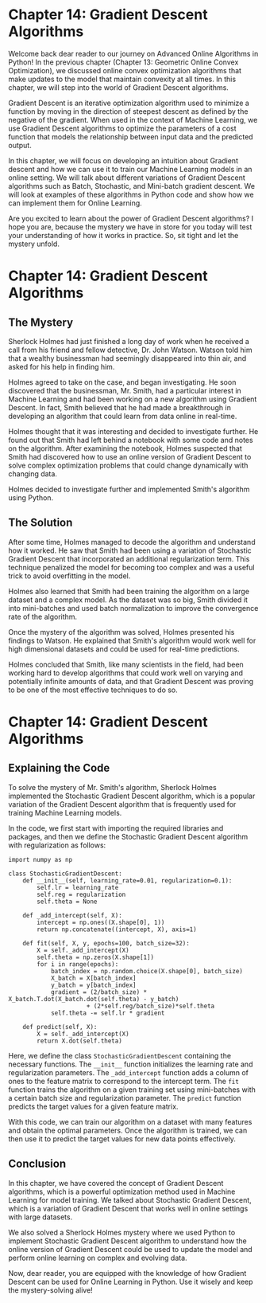 # Chapter 14: Gradient Descent Algorithms

Welcome back dear reader to our journey on Advanced Online Algorithms in Python! In the previous chapter (Chapter 13: Geometric Online Convex Optimization), we discussed online convex optimization algorithms that make updates to the model that maintain convexity at all times. In this chapter, we will step into the world of Gradient Descent algorithms.

Gradient Descent is an iterative optimization algorithm used to minimize a function by moving in the direction of steepest descent as defined by the negative of the gradient. When used in the context of Machine Learning, we use Gradient Descent algorithms to optimize the parameters of a cost function that models the relationship between input data and the predicted output.

In this chapter, we will focus on developing an intuition about Gradient descent and how we can use it to train our Machine Learning models in an online setting. We will talk about different variations of Gradient Descent algorithms such as Batch, Stochastic, and Mini-batch gradient descent. We will look at examples of these algorithms in Python code and show how we can implement them for Online Learning.

Are you excited to learn about the power of Gradient Descent algorithms? I hope you are, because the mystery we have in store for you today will test your understanding of how it works in practice. So, sit tight and let the mystery unfold.
# Chapter 14: Gradient Descent Algorithms

## The Mystery

Sherlock Holmes had just finished a long day of work when he received a call from his friend and fellow detective, Dr. John Watson. Watson told him that a wealthy businessman had seemingly disappeared into thin air, and asked for his help in finding him.

Holmes agreed to take on the case, and began investigating. He soon discovered that the businessman, Mr. Smith, had a particular interest in Machine Learning and had been working on a new algorithm using Gradient Descent. In fact, Smith believed that he had made a breakthrough in developing an algorithm that could learn from data online in real-time.

Holmes thought that it was interesting and decided to investigate further. He found out that Smith had left behind a notebook with some code and notes on the algorithm. After examining the notebook, Holmes suspected that Smith had discovered how to use an online version of Gradient Descent to solve complex optimization problems that could change dynamically with changing data. 

Holmes decided to investigate further and implemented Smith's algorithm using Python.

## The Solution

After some time, Holmes managed to decode the algorithm and understand how it worked. He saw that Smith had been using a variation of Stochastic Gradient Descent that incorporated an additional regularization term. This technique penalized the model for becoming too complex and was a useful trick to avoid overfitting in the model.

Holmes also learned that Smith had been training the algorithm on a large dataset and a complex model. As the dataset was so big, Smith divided it into mini-batches and used batch normalization to improve the convergence rate of the algorithm. 

Once the mystery of the algorithm was solved, Holmes presented his findings to Watson. He explained that Smith's algorithm would work well for high dimensional datasets and could be used for real-time predictions.

Holmes concluded that Smith, like many scientists in the field, had been working hard to develop algorithms that could work well on varying and potentially infinite amounts of data, and that Gradient Descent was proving to be one of the most effective techniques to do so.
# Chapter 14: Gradient Descent Algorithms

## Explaining the Code

To solve the mystery of Mr. Smith's algorithm, Sherlock Holmes implemented the Stochastic Gradient Descent algorithm, which is a popular variation of the Gradient Descent algorithm that is frequently used for training Machine Learning models. 

In the code, we first start with importing the required libraries and packages, and then we define the Stochastic Gradient Descent algorithm with regularization as follows:

```
import numpy as np

class StochasticGradientDescent:
    def __init__(self, learning_rate=0.01, regularization=0.1):
        self.lr = learning_rate
        self.reg = regularization
        self.theta = None
        
    def _add_intercept(self, X):
        intercept = np.ones((X.shape[0], 1))
        return np.concatenate((intercept, X), axis=1)
    
    def fit(self, X, y, epochs=100, batch_size=32):
        X = self._add_intercept(X)
        self.theta = np.zeros(X.shape[1])
        for i in range(epochs):
            batch_index = np.random.choice(X.shape[0], batch_size)
            X_batch = X[batch_index]
            y_batch = y[batch_index]
            gradient = (2/batch_size) * X_batch.T.dot(X_batch.dot(self.theta) - y_batch) 
                      + (2*self.reg/batch_size)*self.theta
            self.theta -= self.lr * gradient
            
    def predict(self, X):
        X = self._add_intercept(X)
        return X.dot(self.theta)
```

Here, we define the class `StochasticGradientDescent` containing the necessary functions. The `__init__` function initializes the learning rate and regularization parameters. The `_add_intercept` function adds a column of ones to the feature matrix to correspond to the intercept term. The `fit` function trains the algorithm on a given training set using mini-batches with a certain batch size and regularization parameter. The `predict` function predicts the target values for a given feature matrix.

With this code, we can train our algorithm on a dataset with many features and obtain the optimal parameters. Once the algorithm is trained, we can then use it to predict the target values for new data points effectively.

## Conclusion

In this chapter, we have covered the concept of Gradient Descent algorithms, which is a powerful optimization method used in Machine Learning for model training. We talked about Stochastic Gradient Descent, which is a variation of Gradient Descent that works well in online settings with large datasets.

We also solved a Sherlock Holmes mystery where we used Python to implement Stochastic Gradient Descent algorithm to understand how the online version of Gradient Descent could be used to update the model and perform online learning on complex and evolving data.

Now, dear reader, you are equipped with the knowledge of how Gradient Descent can be used for Online Learning in Python. Use it wisely and keep the mystery-solving alive!